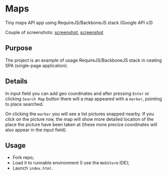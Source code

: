 Maps
====

Tiny maps API app using RequireJS/BackboneJS stack (Google API v3)

Couple of screenshots: [screenshot](https://docs.google.com/file/d/0B6NL_hzMVs83UlhrQ1BNOFNEWGM/edit), [screenshot](https://docs.google.com/file/d/0B6NL_hzMVs83UWNybWh4VTBLeW8/edit)

## Purpose

The project is an example of usage RequireJS/BackboneJS stack in ceating SPA (single-page application).

## Details

In input field you can add geo coordinates and after pressing `Enter` or clicking `Search Map` button there will a map appeared with a `marker`, pointing to place searched.

On clicking the `marker` you will see a list pictures snapped nearby. If you click on the picture row, the map will show more detailed location of the place the picture have been taken at (these more precice coordinates will also appear in the input field).

## Usage

 - Fork repo;
 - Load it to runnable environment (I use the `WebStorm` IDE);
 - Launch `index.html`.
